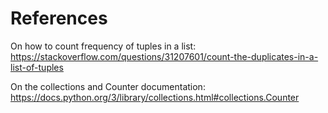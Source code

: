 # References
On how to count frequency of tuples in a list: https://stackoverflow.com/questions/31207601/count-the-duplicates-in-a-list-of-tuples

On the collections and Counter documentation: https://docs.python.org/3/library/collections.html#collections.Counter